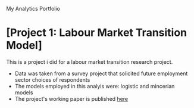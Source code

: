 My Analytics Portfolio
# [Project 1: Labour Market Transition Model]

This is a project i did for a labour market transition research project.

* Data was taken from a survey project that solicited future employment sector choices of respondents
* The models employed in this analyis were: logistic and mincerian models
* The project's working paper is published [here](https://research.helpmaninstitute.org/research/2024/employment-choice-analysis/)
